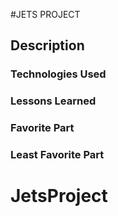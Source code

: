 #JETS PROJECT

## Description

### Technologies Used


### Lessons Learned

### Favorite Part

### Least Favorite Part 
# JetsProject
